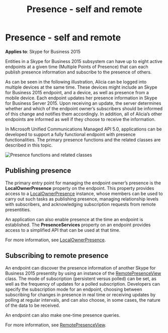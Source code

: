 ﻿---
title: Presence - self and remote
TOCTitle: Presence - self and remote
ms:assetid: 13b41e4f-dff6-46fc-83d9-0ae9ad651a17
ms:mtpsurl: https://msdn.microsoft.com/library/Dn465964(v=office.16)
ms:contentKeyID: 65239882
ms.date: 07/27/2015
mtps_version: v=office.16
---

# Presence - self and remote


**Applies to**: Skype for Business 2015

Entities in a Skype for Business 2015 subsystem can have up to eight active endpoints at a given time (Multiple Points of Presence) that can each publish presence information and subscribe to the presence of others.

As can be seen in the following illustration, Alicia can be logged into multiple devices at the same time. These devices might include an Skype for Business 2015 endpoint, and a device, as well as presence from a mobile device. Each endpoint updates her presence information in Skype for Business Server 2015. Upon receiving an update, the server determines whether and which of the endpoint owner’s subscribers should be informed of this change and notifies them accordingly. In addition, all of Alicia’s other endpoints are informed as well if they choose to receive the information.

In Microsoft Unified Communications Managed API 5.0, applications can be developed to support a fully functional endpoint with presence functionalities. The primary presence functions and the related classes are described in this topic.

![Presence functions and related classes](images/Dn465964.LocalOwner_RemotePresence(Office.16).png "Presence functions and related classes")

## Publishing presence

The primary entry point for managing the endpoint owner’s presence is the **LocalOwnerPresence** property on the endpoint. This property provides access to a [LocalOwnerPresence](https://msdn.microsoft.com/library/hh382370\(v=office.16\)) instance, whose members can be used to carry out such tasks as publishing presence, managing relationship levels with subscribers, and acknowledging subscription requests from remote presentities.

An application can also enable presence at the time an endpoint is established. The **PresenceServices** property on an endpoint provides access to a simplified API that can be used at that time.

For more information, see [LocalOwnerPresence](https://msdn.microsoft.com/library/dd279776\(v=office.16\)).

## Subscribing to remote presence

An endpoint can discover the presence information of another Skype for Business 2015 presentity by using an instance of the [RemotePresenceView](https://msdn.microsoft.com/library/hh381152\(v=office.16\)) class. The mode of subscription (persistent versus polled) can be set, as well as the frequency of updates for a polled subscription. Developers can specify the subscription mode for an endpoint, choosing between subscribing for changes in presence in real time or receiving updates by polling at regular intervals, and can also choose, in some cases, the nature of the data to be received.

An endpoint can also make one-time presence queries.

For more information, see [RemotePresenceView](remotepresenceview.md).

